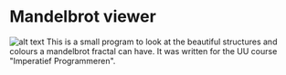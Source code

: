  # Mandelbrot viewer
 
![alt text](https://imgur.com/RXdCSW2)
This is a small program to look at the beautiful structures and colours a mandelbrot fractal can have. It was written for the UU course "Imperatief Programmeren".
